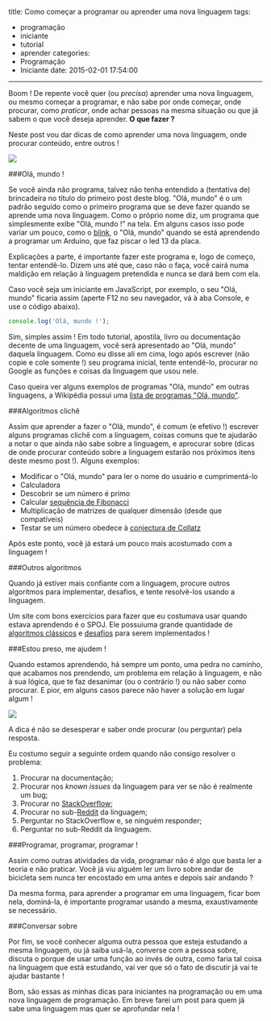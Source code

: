 title: Como começar a programar ou aprender uma nova linguagem
tags:
  - programação
  - iniciante
  - tutorial
  - aprender
categories:
  - Programação
  - Iniciante
date: 2015-02-01 17:54:00
---
Boom ! De repente você quer (ou _precisa_) aprender uma nova linguagem, ou mesmo começar a programar, e não sabe por onde começar, onde procurar, como _praticar_, onde achar pessoas na mesma situação ou que já sabem o que você deseja aprender. __O que fazer ?__

Neste post vou dar dicas de como aprender uma nova linguagem, onde procurar conteúdo, entre outros !

<img src="/images/aprender-programar.jpg">

<!-- more -->

###Olá, mundo !

Se você ainda não programa, talvez não tenha entendido a (tentativa de) brincadeira no título do primeiro post deste blog. "Olá, mundo" é o um padrão seguido como o primeiro programa que se deve fazer quando se aprende uma nova linguagem. Como o próprio nome diz, um programa que simplesmente exibe "Olá, mundo !" na tela. Em alguns casos isso pode variar um pouco, como o [blink](http://arduino.cc/en/tutorial/blink), o "Olá, mundo" quando se está aprendendo a programar um Arduino, que faz piscar o led 13 da placa.

Explicações a parte, é importante fazer este programa e, logo de começo, tentar entendê-lo. Dizem uns até que, caso não o faça, você cairá numa maldição em relação à linguagem pretendida e nunca se dará bem com ela.

Caso você seja um iniciante em JavaScript, por exemplo, o seu "Olá, mundo" ficaria assim (aperte F12 no seu navegador, vá à aba Console, e use o código abaixo).

```js
console.log('Olá, mundo !');
```

Sim, simples assim ! Em todo tutorial, apostila, livro ou documentação decente de uma linguagem, você será apresentado ao "Olá, mundo" daquela linguagem. Como eu disse ali em cima, logo após escrever (não copie e cole somente !) seu programa inicial, tente entendê-lo, procurar no Google as funções e coisas da linguagem que usou nele.

Caso queira ver alguns exemplos de programas "Olá, mundo" em outras linguagens, a Wikipédia possui uma [lista de programas "Olá, mundo"](http://en.wikipedia.org/wiki/List_of_Hello_world_program_examples).

###Algoritmos clichê

Assim que aprender a fazer o "Olá, mundo", é comum (e efetivo !) escrever alguns programas clichê com a linguagem, coisas comuns que te ajudarão a notar o que ainda não sabe sobre a linguagem, e aprocurar sobre (dicas de onde procurar conteúdo sobre a linguagem estarão nos próximos itens deste mesmo post !). Alguns exemplos:

- Modificar o "Olá, mundo" para ler o nome do usuário e cumprimentá-lo
- Calculadora
- Descobrir se um número é primo
- Calcular [sequência de Fibonacci](http://en.wikipedia.org/wiki/Fibonacci_number)
- Multiplicação de matrizes de qualquer dimensão (desde que compatíveis)
- Testar se um número obedece à [conjectura de Collatz](http://en.wikipedia.org/wiki/Collatz_conjecture)

Após este ponto, você já estará um pouco mais acostumado com a linguagem !

###Outros algoritmos

Quando já estiver mais confiante com a linguagem, procure outros algoritmos para implementar, desafios, e tente resolvê-los usando a linguagem.

Um site com bons exercícios para fazer que eu costumava usar quando estava aprendendo é o SPOJ. Ele possuiuma grande quantidade de [algoritmos clássicos](http://www.spoj.com/problems/classical/) e [desafios](http://www.spoj.com/problems/challenge/) para serem implementados !

###Estou preso, me ajudem !

Quando estamos aprendendo, há sempre um ponto, uma pedra no caminho, que acabamos nos prendendo, um problema em relação à linguagem, e não à sua lógica, que te faz desanimar (ou o contrário !) ou não saber como procurar. E pior, em alguns casos parece não haver a solução em lugar algum !

<a href="http://xkcd.com/979/" target="_blank"><img src="http://imgs.xkcd.com/comics/wisdom_of_the_ancients.png"/></a>

A dica é não se desesperar e saber onde procurar (ou perguntar) pela resposta.

Eu costumo seguir a seguinte ordem quando não consigo resolver o problema:

1. Procurar na documentação;
2. Procurar nos _known issues_ da linguagem para ver se não é realmente um bug;
3. Procurar no [StackOverflow](http://stackoverflow.com/);
4. Procurar no sub-[Reddit](http://www.reddit.com/) da linguagem;
5. Perguntar no StackOverflow e, se ninguém responder;
6. Perguntar no sub-Reddit da linguagem.

###Programar, programar, programar !

Assim como outras atividades da vida, programar não é algo que basta ler a teoria e não praticar. Você já viu alguém ler um livro sobre andar de bicicleta sem nunca ter encostado em uma antes e depois sair andando ?

Da mesma forma, para aprender a programar em uma linguagem, ficar bom nela, dominá-la, é importante programar usando a mesma, exaustivamente se necessário.

###Conversar sobre

Por fim, se você conhecer alguma outra pessoa que esteja estudando a mesma linguagem, ou já saiba usá-la, converse com a pessoa sobre, discuta o porque de usar uma função ao invés de outra, como faria tal coisa na linguagem que está estudando, vai ver que só o fato de discutir já vai te ajudar bastante !

Bom, são essas as minhas dicas para iniciantes na programação ou em uma nova linguagem de programação. Em breve farei um post para quem já sabe uma linguagem mas quer se aprofundar nela !